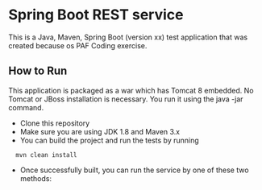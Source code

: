 # Spring Boot REST service

This is a Java, Maven, Spring Boot (version xx) test application that was created because os PAF Coding exercise.

## How to Run
This application is packaged as a war which has Tomcat 8 embedded. No Tomcat or JBoss installation is necessary. You run it using the java -jar command.
* Clone this repository
* Make sure you are using JDK 1.8 and Maven 3.x
* You can build the project and run the tests by running 
```
  mvn clean install
```
* Once successfully built, you can run the service by one of these two methods:
